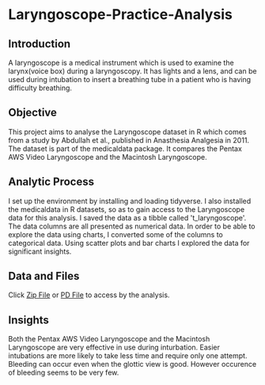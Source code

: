 # Laryngoscope-Practice-Analysis
## Introduction
A laryngoscope is a medical instrument which is used to examine the larynx(voice box) during a laryngoscopy. It has lights and a lens, and can be used during intubation to insert a breathing tube in a patient who is having difficulty breathing.
## Objective
This project aims to analyse the Laryngoscope dataset in R which comes from a study by Abdullah et al., published in Anasthesia Analgesia in 2011. The dataset is part of the medicaldata package. It compares the Pentax AWS Video Laryngoscope and the Macintosh Laryngoscope.
## Analytic Process
I set up the environment by installing and loading tidyverse. I also installed the medicaldata in R datasets, so as to gain access to the Laryngoscope data for this analysis.
I saved the data as a tibble called 't_laryngoscope'.
The data columns are all presented as numerical data. In order to be able to explore the data using charts, I converted some of the columns to categorical data.
Using scatter plots and bar charts I explored the data for significant insights.
## Data and Files
Click <a href="https://github.com/Tenny128/Laryngoscope-Practice-Analysis/commit/1e2921f78efbfe8bab69acd700181420e2ca264e">Zip File</a> or <a href="https://github.com/Tenny128/Laryngoscope-Practice-Analysis/commit/32be469c352dbb78f4bab5601b0dc35b22b4a411">PD File</a> to access by the analysis.
## Insights
Both the Pentax AWS Video Laryngoscope and the Macintosh Laryngoscope are very effective in use during inturbation.
Easier intubations are more likely to take less time and require only one attempt.
Bleeding can occur even when the glottic view is good. However occurence of bleeding seems to be very few.
